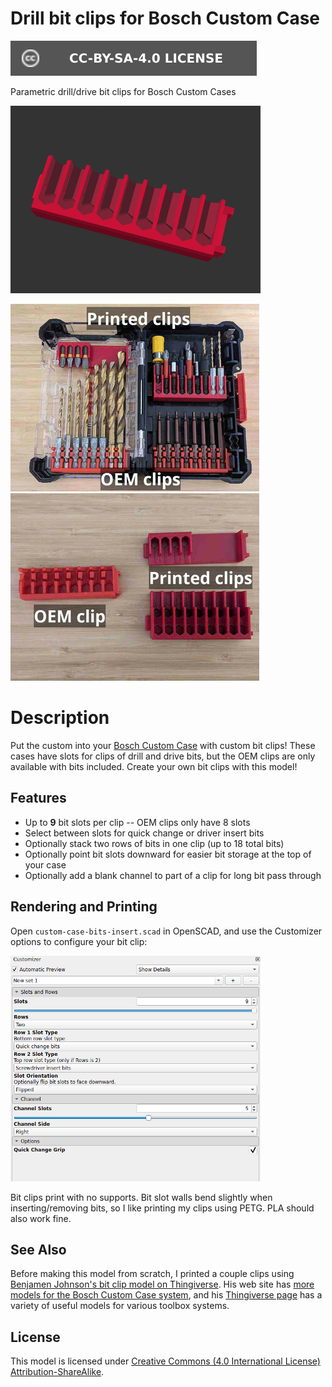 # Drill bit clips for Bosch Custom Case

[![CC-BY-SA-4.0 license][license-badge]][license]

Parametric drill/drive bit clips for Bosch Custom Cases

![Bit clip options animation](images/readme/demo-bits-insert.gif)

![Photo of bit clips in case](images/readme/photo-case-bit-inserts.jpg)
![Photo of loose bit clips](images/readme/photo-loose-bit-inserts.jpg)

# Description

Put the custom into your [Bosch Custom Case][bosch-custom-case] with custom bit
clips! These cases have slots for clips of drill and drive bits, but the OEM
clips are only available with bits included. Create your own bit clips with this
model!

## Features

* Up to **9** bit slots per clip -- OEM clips only have 8 slots
* Select between slots for quick change or driver insert bits
* Optionally stack two rows of bits in one clip (up to 18 total bits)
* Optionally point bit slots downward for easier bit storage at the top of your
  case
* Optionally add a blank channel to part of a clip for long bit pass through

## Rendering and Printing

Open `custom-case-bits-insert.scad` in OpenSCAD, and use the Customizer options
to configure your bit clip:

![Customizer screenshot](images/readme/customizer-screenshot.png)

Bit clips print with no supports. Bit slot walls bend slightly when
inserting/removing bits, so I like printing my clips using PETG. PLA should also
work fine.

## See Also

Before making this model from scratch, I printed a couple clips using
[Benjamen Johnson's bit clip model on
Thingiverse][bosch-custom-case-system-insert-by-benjamenjohnson].
His web site has
[more models for the Bosch Custom Case system][benjamenjohnson-web-site], and
his [Thingiverse page][benjamenjohnson-thingiverse] has a variety of useful
models for various toolbox systems.

## License

This model is licensed under [Creative Commons (4.0 International License) Attribution-ShareAlike][license].


[bosch-custom-case]: https://www.boschtools.com/us/en/boschtools-ocs/custom-case-system-35868-c/
[license]: http://creativecommons.org/licenses/by-sa/4.0/
[license-badge]: /_static/license-badge-cc-by-sa-4.0.svg
[bosch-custom-case-system-insert-by-benjamenjohnson]: https://www.thingiverse.com/thing:3440818
[benjamenjohnson-web-site]: https://3dprints.electronsmith.com/?s=bosch+custom+case
[benjamenjohnson-thingiverse]: https://www.thingiverse.com/benjamenjohnson/designs
